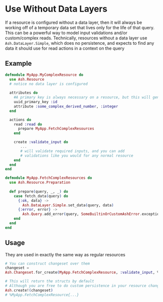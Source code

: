 # Use Without Data Layers

If a resource is configured without a data layer, then it will always be working off of a temporary data set that lives only for the life of that query. This can be a powerful way to model input validations and/or custom/complex reads. Technically, resources without a data layer use `Ash.DataLayer.Simple`, which does no persistence, and expects to find any data it should use for read actions in a context on the query

## Example

```elixir
defmodule MyApp.MyComplexResource do
  use Ash.Resource
  # notice no data layer is configured
  
  attributes do
    #A primary key is always necessary on a resource, but this will generate one for you automatically
    uuid_primary_key :id
    attribute :some_complex_derived_number, :integer
  end

  actions do
    read :read do
      prepare MyApp.FetchComplexResources
    end

    create :validate_input do
       ...
       # will validate required inputs, and you can add 
       # validations like you would for any normal resource
    end
  end
end

defmodule MyApp.FetchComplexResources do
  use Ash.Resource.Preparation
 
  def prepare(query, _, _) do
    case fetch_data(query) do
      {:ok, data} ->
        Ash.DataLayer.Simple.set_data(query, data)
      {:error, error} ->
        Ash.Query.add_error(query, SomeBuiltinOrCustomAshError.exception(...))
    end
  end
end
```

## Usage

They are used in exactly the same way as regular resources

```elixir
# You can construct changeset over them
changeset =
Ash.Changeset.for_create(MyApp.FetchComplexResource, :validate_input, %{})

# This will return the structs by default
# Although you are free to do custom persistence in your resource changes
Ash.create!(changeset)
# %MyApp.FetchComplexResource{...}
```
